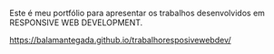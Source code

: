 Este é meu portfólio para apresentar os trabalhos desenvolvidos em RESPONSIVE WEB DEVELOPMENT.


https://balamantegada.github.io/trabalhoresposivewebdev/
